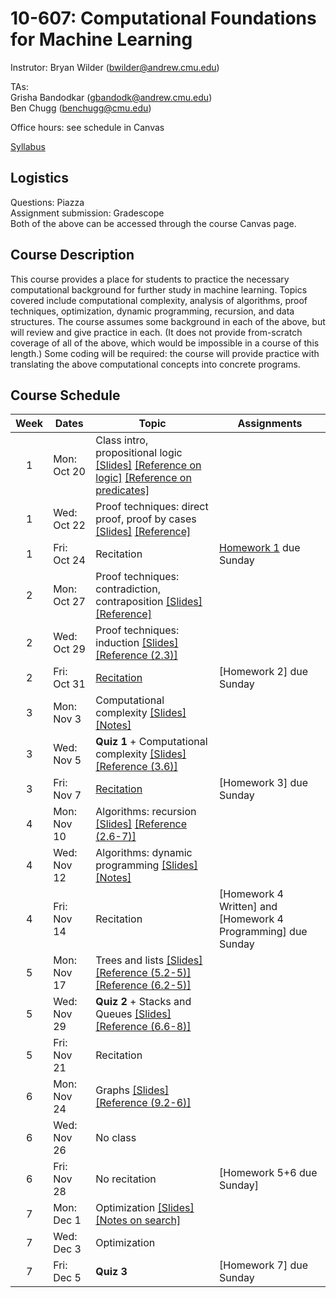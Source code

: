 # 10-607: Computational Foundations for Machine Learning

Instrutor: Bryan Wilder (bwilder@andrew.cmu.edu)

TAs:\
Grisha Bandodkar (gbandodk@andrew.cmu.edu)\
Ben Chugg (benchugg@cmu.edu)


Office hours: see schedule in Canvas

[Syllabus](files/syllabus_10607.pdf)

## Logistics

Questions: Piazza\
Assignment submission: Gradescope\
Both of the above can be accessed through the course Canvas page.

## Course Description

This course provides a place for students to practice the necessary computational background for further study in machine learning. Topics covered include computational complexity, analysis of algorithms, proof techniques, optimization, dynamic programming, recursion, and data structures. The course assumes some background in each of the above, but will review and give practice in each. (It does not provide from-scratch coverage of all of the above, which would be impossible in a course of this length.) Some coding will be required: the course will provide practice with translating the above computational concepts into concrete programs.

## Course Schedule

| Week | Dates       | Topic                                               | Assignments                              |
|:----:|-------------|-----------------------------------------------------|--------------------------------------------------------------------------------------------------------------------------------------------------------------------------------|
| 1    | Mon: Oct 20  | Class intro, propositional logic [[Slides]](files/lecture_1.pptx) [[Reference on logic]](http://infolab.stanford.edu/~ullman/focs/ch12.pdf) [[Reference on predicates]](http://infolab.stanford.edu/~ullman/focs/ch14.pdf)||
| 1    | Wed: Oct 22  | Proof techniques: direct proof, proof by cases [[Slides]](files/lecture_2.pptx) [[Reference]](https://discrete.openmathbooks.org/dmoi3/sec_logic-proofs.html) ||
| 1    | Fri: Oct 24  | Recitation|[Homework 1](files/Homework1.pdf) due Sunday|
| 2    | Mon: Oct 27  | Proof techniques: contradiction, contraposition [[Slides]](files/lecture_3.pptx) [[Reference]](https://discrete.openmathbooks.org/dmoi3/sec_logic-proofs.html) ||
| 2    | Wed: Oct 29  | Proof techniques: induction [[Slides]](files/lecture_4.pptx) [[Reference (2.3)]](http://infolab.stanford.edu/~ullman/focs/ch02.pdf) |||
| 2    | Fri: Oct 31  | [Recitation](files/Recitation_1Nov.pdf) |[Homework 2] due Sunday|
| 3    | Mon: Nov 3  | Computational complexity [[Slides]](files/lecture_5.pptx) [[Notes]](files/notes_complexity.pdf)||
| 3    | Wed: Nov 5  | __Quiz 1__ + Computational complexity [[Slides]](files/lecture_6.pptx) [[Reference (3.6)]](http://infolab.stanford.edu/~ullman/focs/ch03.pdf)| |
| 3    | Fri: Nov 7  | [Recitation](files/Recitation_Computational_Complexity.pdf)| [Homework 3] due Sunday|
| 4    | Mon: Nov 10  | Algorithms: recursion [[Slides]](files/lecture_7.pptx) [[Reference (2.6-7)]](http://infolab.stanford.edu/~ullman/focs/ch02.pdf)||
| 4    | Wed: Nov 12  | Algorithms: dynamic programming [[Slides]](files/lecture_8.pptx) [[Notes]](files/notes_dp.pdf)||
| 4    | Fri: Nov 14  | Recitation|[Homework 4 Written] and [Homework 4 Programming] due Sunday|
| 5    | Mon: Nov 17  | Trees and lists [[Slides]](files/lecture_9.pptx) [[Reference (5.2-5)]](http://infolab.stanford.edu/~ullman/focs/ch05.pdf ) [[Reference (6.2-5)]](http://infolab.stanford.edu/~ullman/focs/ch06.pdf)||
| 5    | Wed: Nov 29  | __Quiz 2__ + Stacks and Queues [[Slides]](files/lecture_10.pptx)  [[Reference (6.6-8)]](http://infolab.stanford.edu/~ullman/focs/ch06.pdf) ||
| 5    | Fri: Nov 21  | Recitation||
| 6    | Mon: Nov 24  |Graphs [[Slides]](files/lecture_11.pptx) [[Reference (9.2-6)]](http://infolab.stanford.edu/~ullman/focs/ch09.pdf )  ||
| 6    | Wed: Nov 26 | No class||
| 6    | Fri: Nov 28  | No recitation|[Homework 5+6 due Sunday]|
| 7    | Mon: Dec 1  | Optimization  [[Slides]](files/lecture_12.pptx) [[Notes on search]](files/notes_search.pdf)   ||
| 7    | Wed: Dec 3  | Optimization   ||
| 7    | Fri: Dec 5  | __Quiz 3__ |[Homework 7] due Sunday|
